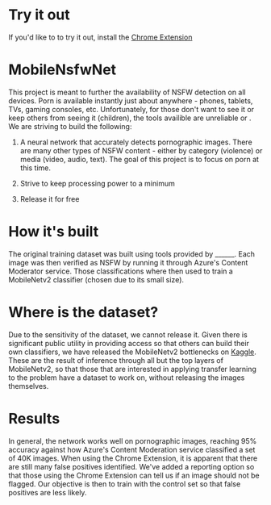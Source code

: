 # Try it out

If you'd like to to try it out, install the [Chrome Extension](https://github.com/nmurray1984/porn-detector-chrome-extension)

# MobileNsfwNet

This project is meant to further the availability of NSFW detection on all devices. Porn is available instantly just about anywhere - phones, tablets, TVs, gaming consoles, etc. Unfortunately, for those don't want to see it or keep others from seeing it (children), the tools availible are unreliable or . We are striving to build the following:

1) A neural network that accurately detects pornographic images. There are many other types of NSFW content - either by category (violence) or media (video, audio, text). The goal of this project is to focus on porn at this time.

2) Strive to keep processing power to a minimum

3) Release it for free

# How it's built

The original training dataset was built using tools provided by ______. Each image was then verified as NSFW by running it through Azure's Content Moderator service. Those classifications where then used to train a MobileNetv2 classifier (chosen due to its small size).

# Where is the dataset?

Due to the sensitivity of the dataset, we cannot release it. Given there is significant public utility in providing access so that others can build their own classifiers, we have released the MobileNetv2 bottlenecks on [Kaggle](https://www.kaggle.com/nmurray1234/yahoo-nsfw-as-mobilenetv2-bottlenecks). These are the result of inference through all but the top layers of MobileNetv2, so that those that are interested in applying transfer learning to the problem have a dataset to work on, without releasing the images themselves.

# Results

In general, the network works well on pornographic images, reaching 95% accuracy against how Azure's Content Moderation service classified a set of 40K images. When using the Chrome Extension, it is apparent that there are still many false positives identified. We've added a reporting option so that those using the Chrome Extension can tell us if an image should not be flagged. Our objective is then to train with the control set so that false positives are less likely.
